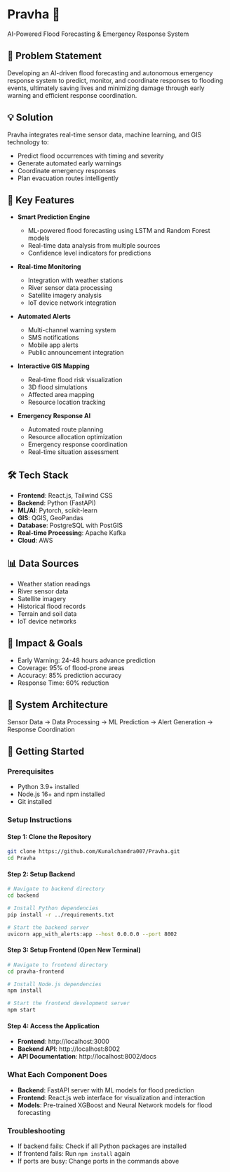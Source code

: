 # Pravha 🌊
AI-Powered Flood Forecasting & Emergency Response System

## 🎯 Problem Statement
Developing an AI-driven flood forecasting and autonomous emergency response system to predict, monitor, and coordinate responses to flooding events, ultimately saving lives and minimizing damage through early warning and efficient response coordination.

## 💡 Solution
Pravha integrates real-time sensor data, machine learning, and GIS technology to:
- Predict flood occurrences with timing and severity
- Generate automated early warnings
- Coordinate emergency responses
- Plan evacuation routes intelligently

## 🚀 Key Features
- **Smart Prediction Engine**
  - ML-powered flood forecasting using LSTM and Random Forest models
  - Real-time data analysis from multiple sources
  - Confidence level indicators for predictions

- **Real-time Monitoring**
  - Integration with weather stations
  - River sensor data processing
  - Satellite imagery analysis
  - IoT device network integration

- **Automated Alerts**
  - Multi-channel warning system
  - SMS notifications
  - Mobile app alerts
  - Public announcement integration

- **Interactive GIS Mapping**
  - Real-time flood risk visualization
  - 3D flood simulations
  - Affected area mapping
  - Resource location tracking

- **Emergency Response AI**
  - Automated route planning
  - Resource allocation optimization
  - Emergency response coordination
  - Real-time situation assessment

## 🛠️ Tech Stack
- **Frontend**: React.js, Tailwind CSS
- **Backend**: Python (FastAPI)
- **ML/AI**: Pytorch, scikit-learn
- **GIS**: QGIS, GeoPandas
- **Database**: PostgreSQL with PostGIS
- **Real-time Processing**: Apache Kafka
- **Cloud**: AWS

## 📊 Data Sources
- Weather station readings
- River sensor data
- Satellite imagery
- Historical flood records
- Terrain and soil data
- IoT device networks

## 🎯 Impact & Goals
- Early Warning: 24-48 hours advance prediction
- Coverage: 95% of flood-prone areas
- Accuracy: 85% prediction accuracy
- Response Time: 60% reduction

## 🔄 System Architecture
Sensor Data → Data Processing → ML Prediction → Alert Generation → Response Coordination

## 🚀 Getting Started

### Prerequisites
- Python 3.9+ installed
- Node.js 16+ and npm installed
- Git installed

### Setup Instructions

#### Step 1: Clone the Repository
```bash
git clone https://github.com/Kunalchandra007/Pravha.git
cd Pravha
```

#### Step 2: Setup Backend
```bash
# Navigate to backend directory
cd backend

# Install Python dependencies
pip install -r ../requirements.txt

# Start the backend server
uvicorn app_with_alerts:app --host 0.0.0.0 --port 8002
```

#### Step 3: Setup Frontend (Open New Terminal)
```bash
# Navigate to frontend directory
cd pravha-frontend

# Install Node.js dependencies
npm install

# Start the frontend development server
npm start
```

#### Step 4: Access the Application
- **Frontend**: http://localhost:3000
- **Backend API**: http://localhost:8002
- **API Documentation**: http://localhost:8002/docs

### What Each Component Does
- **Backend**: FastAPI server with ML models for flood prediction
- **Frontend**: React.js web interface for visualization and interaction
- **Models**: Pre-trained XGBoost and Neural Network models for flood forecasting

### Troubleshooting
- If backend fails: Check if all Python packages are installed
- If frontend fails: Run `npm install` again
- If ports are busy: Change ports in the commands above


